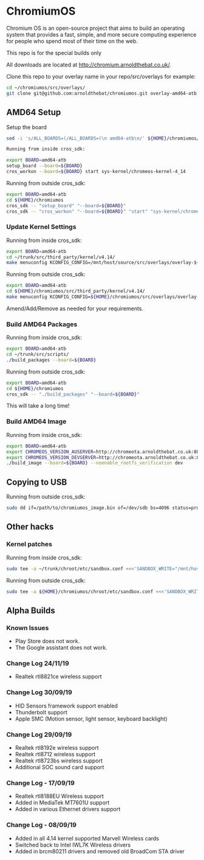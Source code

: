 <!-- cSpell:ignore brcm, realtek, setup, chromiumos, eclass, cros, workon, chromeos, auserver, devserver, noenable, rootfs, updatable, backlight, arnoldthebat -->

# ChromiumOS

Chromium OS is an open-source project that aims to build an operating system that provides a fast, simple, and more secure computing experience for people who spend most of their time on the web.

This repo is for the special builds only

All downloads are located at <http://chromium.arnoldthebat.co.uk/>.

Clone this repo to your overlay name in your repo/src/overlays for example:

```bash
cd ~/chromiumos/src/overlays/
git clone git@github.com:arnoldthebat/chromiumos.git overlay-amd64-atb
```

## AMD64 Setup

Setup the board

```bash
sed -i 's/ALL_BOARDS=(/ALL_BOARDS=(\n amd64-atb\n/' ${HOME}/chromiumos/src/third_party/chromiumos-overlay/eclass/cros-board.eclass

Running from inside cros_sdk:

export BOARD=amd64-atb
setup_board --board=${BOARD}
cros_workon --board=${BOARD} start sys-kernel/chromeos-kernel-4_14
```

Running from outside cros_sdk:

```bash
export BOARD=amd64-atb
cd ${HOME}/chromiumos
cros_sdk -- "setup_board" "--board=${BOARD}"
cros_sdk -- "cros_workon" "--board=${BOARD}" "start" "sys-kernel/chromeos-kernel-4_14"
```

### Update Kernel Settings

Running from inside cros_sdk:

```bash
export BOARD=amd64-atb
cd ~/trunk/src/third_party/kernel/v4.14/
make menuconfig KCONFIG_CONFIG=/mnt/host/source/src/overlays/overlay-${BOARD}/kconfigs/.config
```

Running from outside cros_sdk:

```bash
export BOARD=amd64-atb
cd ${HOME}/chromiumos/src/third_party/kernel/v4.14/
make menuconfig KCONFIG_CONFIG=${HOME}/chromiumos/src/overlays/overlay-${BOARD}/kconfigs/.config
```

Amend/Add/Remove as needed for your requirements.

### Build AMD64 Packages

Running from inside cros_sdk:

```bash
export BOARD=amd64-atb
cd ~/trunk/src/scripts/
./build_packages --board=${BOARD}
```

Running from outside cros_sdk:

```bash
export BOARD=amd64-atb
cd ${HOME}/chromiumos
cros_sdk -- "./build_packages" "--board=${BOARD}"
```

This will take a long time!

### Build AMD64 Image

Running from inside cros_sdk:

```bash
export BOARD=amd64-atb
export CHROMEOS_VERSION_AUSERVER=http://chromeota.arnoldthebat.co.uk:8080/update
export CHROMEOS_VERSION_DEVSERVER=http://chromeota.arnoldthebat.co.uk:8080
./build_image --board=${BOARD} --noenable_rootfs_verification dev
```

## Copying to USB

Running from outside cros_sdk:

```bash
sudo dd if=/path/to/chromiumos_image.bin of=/dev/sdb bs=4096 status=progress && sync
```

## Other hacks

### Kernel patches

Running from inside cros_sdk:

```bash
sudo tee -a ~/trunk/chroot/etc/sandbox.conf <<<'SANDBOX_WRITE="/mnt/host/source/src/third_party/kernel/v4.14/"'
```

Running from outside cros_sdk:

```bash
sudo tee -a ${HOME}/chromiumos/chroot/etc/sandbox.conf <<<'SANDBOX_WRITE="/mnt/host/source/src/third_party/kernel/v4.14/"'
```

## Alpha Builds

### Known Issues

* Play Store does not work.
* The Google assistant does not work.

### Change Log 24/11/19

* Realtek rtl8821ce wireless support

### Change Log 30/09/19

* HID Sensors framework support enabled
* Thunderbolt support
* Apple SMC (Motion sensor, light sensor, keyboard backlight)

### Change Log 29/09/19

* Realtek rtl8192e wireless support
* Realtek rtl8712  wireless support
* Realtek rtl8723bs wireless support
* Additional SOC sound card support

### Change Log - 17/09/19

* Realtek rtl8188EU Wireless support
* Added in MediaTek MT7601U support
* Added in various Ethernet drivers support

### Change Log - 08/09/19

* Added in all 4.14 kernel supported Marvell Wireless cards
* Switched back to Intel IWL7K Wireless drivers
* Added in brcm80211 drivers and removed old BroadCom STA driver
